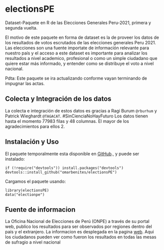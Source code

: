 # electionsPE

Dataset-Paquete en R de las Elecciones Generales Peru-2021, primera y segunda vuelta.

El motivo de este paquete en forma de dataset es la de proveer los datos de los resultados de votos escrutados de las elecciones generales Peru 2021. Las elecciones son una fuente importate de información relevante para nuestro país y el acceso a este dataset es importante para analizar los resultados a nivel academico, profesional o como un simple ciudadano que quiere estar más informado, y entender como se distribuye el voto a nivel nacional.

Pdta: Este paquete se ira actualizando conforme vayan terminando de impugnar las actas.

## Colecta y Integración de los datos

La colecta e integración de estos datos es gracias a Ragi Burum `@rburhum` y Patrick Wieghardt `@TAGACAT`. #SinCienciaNoHayFuturo
Los datos tienen hasta el momento 77983 filas y 48 columnas. El mayor de los agradecimientos para ellos 2.

## Instalación y Uso

El paquete temporalmente esta disponible en [GitHub](https://github.com/)., y puede ser instalado:

``` {.r}
if (!require("devtools")) install.packages("devtools")
devtools::install_github("omarbenites/electionsPE")
```
Cargamos el paquete usando:

``` {.r}
library(electionsPE)
data("electionpe")
```


## Fuente de informacion

La Oficina Nacional de Elecciones de Perú (ONPE) a través de su portal web, publico los resultados para ser observados por regiones dentro del país y el extranjero. La informacion es desplegada en la pagina  [web](https://www.resultadossep.eleccionesgenerales2021.pe/SEP2021/). Aqui los ciudadanos pueden ver como fueron los resultados en todas las mesas de sufragio a nivel nacional

